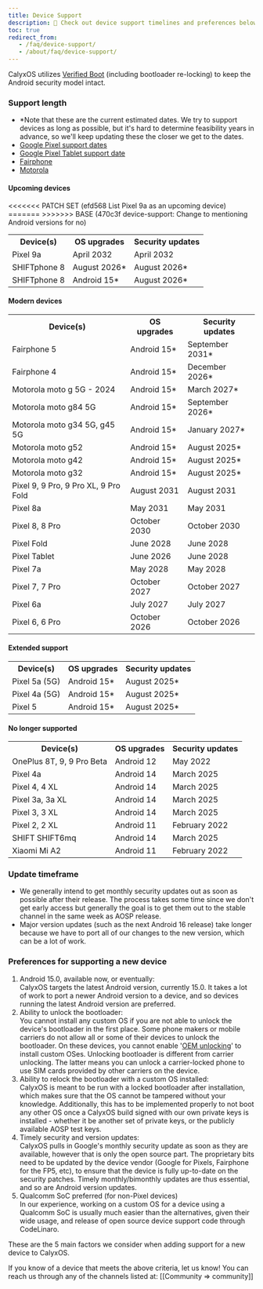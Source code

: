 ```yaml
---
title: Device Support
description: 🙋 Check out device support timelines and preferences below!
toc: true
redirect_from:
   - /faq/device-support/
   - /about/faq/device-support/
---
```


CalyxOS utilizes [Verified Boot](https://source.android.com/security/verifiedboot) (including bootloader re-locking) to keep the Android security model intact.

### Support length

* \*Note that these are the current estimated dates. We try to support devices as long as possible, but it's hard to determine feasibility years in advance, so we'll keep updating these the closer we get to the dates.
* [Google Pixel support dates](https://support.google.com/nexus/answer/4457705#zippy=%2Cpixel-phones)
* [Google Pixel Tablet support date](https://support.google.com/googlepixeltablet/answer/13555449?hl=en-GB#zippy=%2Cwhats-the-os-update-policy-for-the-pixel-tablet)
* [Fairphone](https://support.fairphone.com/hc/en-us/articles/9979180437393-Fairphone-OS)
* [Motorola](https://en-us.support.motorola.com/app/software-security-update)

#### Upcoming devices
<table class="table table-striped download">
<tr><th> Device(s) </th><th> OS upgrades </th><th> Security updates </th></tr>
<<<<<<< PATCH SET (efd568 List Pixel 9a as an upcoming device)
<tr><td> Pixel 9a </td><td> April 2032 </td><td> April 2032 </td></tr>
<tr><td> SHIFTphone 8 </td><td> August 2026* </td><td> August 2026* </td></tr>
=======
<tr><td> SHIFTphone 8 </td><td> Android 15* </td><td> August 2026* </td></tr>
>>>>>>> BASE      (470c3f device-support: Change to mentioning Android versions for no)
</table>

#### Modern devices
<table class="table table-striped download">
<tr><th> Device(s) </th><th> OS upgrades </th><th> Security updates </th></tr>
<tr><td> Fairphone 5 </td><td> Android 15* </td><td> September 2031* </td></tr>
<tr><td> Fairphone 4 </td><td> Android 15* </td><td> December 2026* </td></tr>
<tr><td> Motorola moto g 5G - 2024 </td><td> Android 15* </td><td> March 2027* </td></tr>
<tr><td> Motorola moto g84 5G </td><td> Android 15* </td><td> September 2026* </td></tr>
<tr><td> Motorola moto g34 5G, g45 5G </td><td> Android 15* </td><td> January 2027* </td></tr>
<tr><td> Motorola moto g52 </td><td> Android 15* </td><td> August 2025* </td></tr>
<tr><td> Motorola moto g42 </td><td> Android 15* </td><td> August 2025* </td></tr>
<tr><td> Motorola moto g32 </td><td> Android 15* </td><td> August 2025* </td></tr>
<tr><td> Pixel 9, 9 Pro, 9 Pro XL, 9 Pro Fold </td><td> August 2031 </td><td> August 2031 </td></tr>
<tr><td> Pixel 8a </td><td> May 2031 </td><td> May 2031 </td></tr>
<tr><td> Pixel 8, 8 Pro </td><td> October 2030 </td><td> October 2030 </td></tr>
<tr><td> Pixel Fold </td><td> June 2028 </td><td> June 2028 </td></tr>
<tr><td> Pixel Tablet </td><td> June 2026 </td><td> June 2028 </td></tr>
<tr><td> Pixel 7a </td><td> May 2028 </td><td> May 2028 </td></tr>
<tr><td> Pixel 7, 7 Pro </td><td> October 2027 </td><td> October 2027 </td></tr>
<tr><td> Pixel 6a </td><td> July 2027 </td><td> July 2027 </td></tr>
<tr><td> Pixel 6, 6 Pro </td><td> October 2026 </td><td> October 2026 </td></tr>
</table>

#### Extended support
<table class="table table-striped download">
<tr><th> Device(s) </th><th> OS upgrades </th><th> Security updates </th></tr>
<tr><td> Pixel 5a (5G) </td><td> Android 15* </td><td> August 2025* </td></tr>
<tr><td> Pixel 4a (5G) </td><td> Android 15* </td><td> August 2025* </td></tr>
<tr><td> Pixel 5 </td><td> Android 15* </td><td> August 2025* </td></tr>
</table>

#### No longer supported
<table class="table table-striped download">
<tr><th> Device(s) </th><th> OS upgrades </th><th> Security updates </th></tr>
<tr><td> OnePlus 8T, 9, 9 Pro Beta </td><td> Android 12 </td><td> May 2022 </td></tr>
<tr><td> Pixel 4a </td><td> Android 14 </td><td> March 2025 </td></tr>
<tr><td> Pixel 4, 4 XL </td><td> Android 14 </td><td> March 2025 </td></tr>
<tr><td> Pixel 3a, 3a XL </td><td> Android 14 </td><td> March 2025 </td></tr>
<tr><td> Pixel 3, 3 XL </td><td> Android 14 </td><td> March 2025 </td></tr>
<tr><td> Pixel 2, 2 XL </td><td> Android 11 </td><td> February 2022 </td></tr>
<tr><td> SHIFT SHIFT6mq </td><td> Android 14 </td><td> March 2025 </td></tr>
<tr><td> Xiaomi Mi A2 </td><td> Android 11 </td><td> February 2022 </td></tr>
</table>

### Update timeframe
* We generally intend to get monthly security updates out as soon as possible after their release. The process takes some time since we don't get early access but generally the goal is to get them out to the stable channel in the same week as AOSP release.
* Major version updates (such as the next Android 16 release) take longer because we have to port all of our changes to the new version, which can be a lot of work.

### Preferences for supporting a new device
1. Android 15.0, available now, or eventually:
   <br>
   CalyxOS targets the latest Android version, currently 15.0. It takes a lot of work to port a newer Android version to a device, and so devices running the latest Android version are preferred.
2. Ability to unlock the bootloader:
   <br>
   You cannot install any custom OS if you are not able to unlock the device's bootloader in the first place. Some phone makers or mobile carriers do not allow all or some of their devices to unlock the bootloader. On these devices, you cannot enable '[OEM unlocking](https://source.android.com/docs/core/architecture/bootloader/locking_unlocking#unlocking-bootloader)' to install custom OSes. Unlocking bootloader is different from carrier unlocking. The latter means you can unlock a carrier-locked phone to use SIM cards provided by other carriers on the device.
3. Ability to relock the bootloader with a custom OS installed:
   <br>
   CalyxOS is meant to be run with a locked bootloader after installation, which makes sure that the OS cannot be tampered without your knowledge.
   Additionally, this has to be implemented properly to not boot any other OS once a CalyxOS build signed with our own private keys is installed - whether it be another set of private keys, or the publicly available AOSP test keys.
4. Timely security and version updates:
   <br>
   CalyxOS pulls in Google's monthly security update as soon as they are available, however that is only the open source part. The proprietary bits need to be updated by the device vendor (Google for Pixels, Fairphone for the FP5, etc), to ensure that the device is fully up-to-date on the security patches. Timely monthly/bimonthly updates are thus essential, and so are Android version updates.
5. Qualcomm SoC preferred (for non-Pixel devices)
   <br>
   In our experience, working on a custom OS for a device using a Qualcomm SoC is usually much easier than the alternatives, given their wide usage, and release of open source device support code through CodeLinaro.

These are the 5 main factors we consider when adding support for a new device to CalyxOS.

If you know of a device that meets the above criteria, let us know! You can reach us through any of the channels listed at: [[Community => community]]
